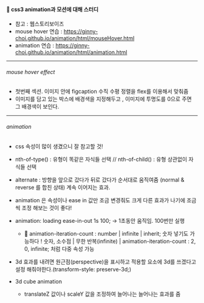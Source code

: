 #### 🎪 css3 animation과 모션에 대해 스터디

- 참고 : 웹스토리보이즈
- mouse hover 연습 : https://ginny-choi.github.io/animation/html/mouseHover.html
- animation 연습 : https://ginny-choi.github.io/animation/html/animation.html

---

###### mouse hover effect

- 첫번째 섹션. 이미지 안에 figcaption 수직 수평 정렬을 flex를 이용해서 맞춰줌
- 이미지를 담고 있는 박스에 배경색을 지정해두고 , 이미지에 투명도를 0으로 주면 그 배경색이 보인다.

---

###### animation

- css 속성이 많이 생겼으니 잘 참고할 것!
- nth-of-type() : 유형이 똑같은 자식들 선택 // nth-of-child() : 유형 상관없이 자식들 선택
- alternate : 방향을 앞으로 갔다가 뒤로 갔다가 순서대로 움직여줌 (normal & reverse 를 합친 상태) 계속 이어지는 효과.
- animation 은 속성이나 ease in 값만 조금 변경줘도 크게 다른 효과가 나기에 조금씩 조정 해보는 것이 좋다!
- animation: loading ease-in-out 1s 100; -> 1초동안 움직임. 100번만 실행
  - 🎯 animation-iteration-count : number | infinite | inherit; 숫자 넣기도 가능하다 !
    숫자, 소수점 | 무한 반복(infinite) | animation-iteration-count : 2, 0, infinite; 처럼 다중 속성 가능
- 3d 효과를 내려면 원근점(perspective)을 표시하고 적용할 요소에 3d를 쓰겠다고 설정 해줘야한다.(transform-style: preserve-3d;)

- 3d cube animation
  - translateZ 값이나 scaleY 값을 조정하여 늘어나는 늘어나는 효과를 줌
